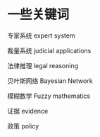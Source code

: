<!--
 * @Description: 说明
 * @Author: Marcel
 * @Date: 2021-08-11 14:29:52
-->

# 一些关键词

专家系统 expert system

裁量系统 judicial applications

法律推理 legal reasoning

贝叶斯网络 Bayesian Network

模糊数学 Fuzzy mathematics

证据 evidence

政策 policy